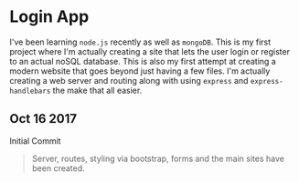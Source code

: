 # Login App

I've been learning `node.js` recently as well as `mongoDB`. This is my first project where I'm actually creating a site that lets the user login or register to an actual noSQL database. This is also my first attempt at creating a modern website that goes beyond just having a few files. I'm actually creating a web server and routing along with using `express` and `express-handlebars` the make that all easier. 

## Oct 16 2017

Initial Commit
> Server, routes, styling via bootstrap, forms and the main sites have been created.